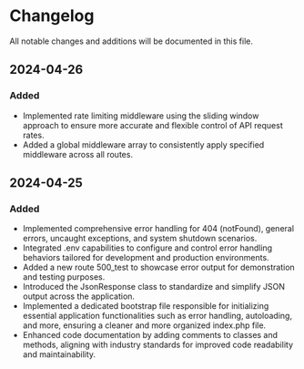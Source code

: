 # Changelog

All notable changes and additions will be documented in this file.

## 2024-04-26

### Added
- Implemented rate limiting middleware using the sliding window approach to ensure more accurate and flexible control of API request rates.
- Added a global middleware array to consistently apply specified middleware across all routes.

## 2024-04-25

### Added
- Implemented comprehensive error handling for 404 (notFound), general errors, uncaught exceptions, and system shutdown scenarios.
- Integrated .env capabilities to configure and control error handling behaviors tailored for development and production environments.
- Added a new route 500_test to showcase error output for demonstration and testing purposes.
- Introduced the JsonResponse class to standardize and simplify JSON output across the application.
- Implemented a dedicated bootstrap file responsible for initializing essential application functionalities such as error handling, autoloading, and more, ensuring a cleaner and more organized index.php file.
- Enhanced code documentation by adding comments to classes and methods, aligning with industry standards for improved code readability and maintainability.